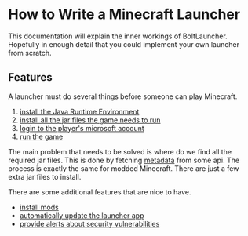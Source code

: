# How to Write a Minecraft Launcher 

This documentation will explain the inner workings of BoltLauncher. Hopefully in enough detail that you could implement your own launcher from scratch. 

## Features

A launcher must do several things before someone can play Minecraft.

1. [install the Java Runtime Environment](installing/java.md)
2. [install all the jar files the game needs to run](installing/README.md)
3. [login to the player's microsoft account](microsoft-auth.md)
4. [run the game](launching.md)

The main problem that needs to be solved is where do we find all the required jar files. This is done by fetching [metadata](metadata.md) from some api. The process is exactly the same for modded Minecraft. There are just a few extra jar files to install. 

There are some additional features that are nice to have.

- [install mods](installing/README.md)
- [automatically update the launcher app](auto-update/README.md)
- [provide alerts about security vulnerabilities](security/README.md)
